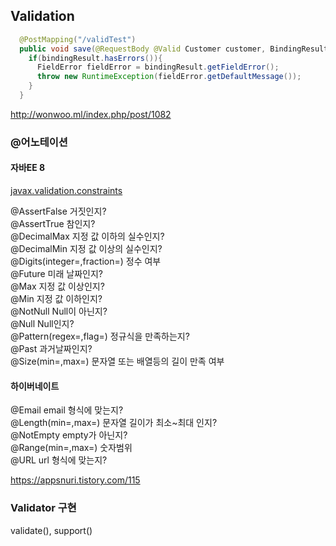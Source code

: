 ## Validation
```java
  @PostMapping("/validTest")
  public void save(@RequestBody @Valid Customer customer, BindingResult bindingResult){
    if(bindingResult.hasErrors()){
      FieldError fieldError = bindingResult.getFieldError();
      throw new RuntimeException(fieldError.getDefaultMessage());
    }
  }
```
http://wonwoo.ml/index.php/post/1082

### @어노테이션
#### 자바EE 8
[javax.validation.constraints](https://javaee.github.io/javaee-spec/javadocs/javax/validation/constraints/package-frame.html)   

@AssertFalse  거짓인지?   
@AssertTrue 참인지?   
@DecimalMax 지정 값 이하의 실수인지?   
@DecimalMin 지정 값 이상의 실수인지?   
@Digits(integer=,fraction=) 정수 여부   
@Future 미래 날짜인지?   
@Max 지정 값 이상인지?   
@Min 지정 값 이하인지?   
@NotNull  Null이 아닌지?   
@Null Null인지?   
@Pattern(regex=,flag=) 정규식을 만족하는지?   
@Past   과거날짜인지?   
@Size(min=,max=)  문자열 또는 배열등의 길이 만족 여부       

#### 하이버네이트
@Email      email 형식에 맞는지?   
@Length(min=,max=) 문자열 길이가 최소~최대 인지?   
@NotEmpty empty가 아닌지?   
@Range(min=,max=) 숫자범위   
@URL  url 형식에 맞는지?   

https://appsnuri.tistory.com/115

### Validator 구현
validate(), support()
